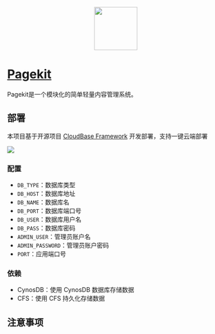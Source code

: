 <p align="center">
  <img height="100px" src="./logo.jpeg" />
</p>

# [Pagekit](https://github.com/pagekit/pagekit)

Pagekit是一个模块化的简单轻量内容管理系统。

## 部署

本项目基于开源项目 [CloudBase Framework](https://github.com/Tencent/cloudbase-framework) 开发部署，支持一键云端部署

[![](https://main.qcloudimg.com/raw/67f5a389f1ac6f3b4d04c7256438e44f.svg)](https://console.cloud.tencent.com/tcb/env/index?action=CreateAndDeployCloudBaseProject&appUrl=https%3A%2F%2Fgithub.com%2FTencent-Cloud-Plugins%2FTencentCloudBase-Pagekit&branch=master)
### 配置
- `DB_TYPE`：数据库类型
- `DB_HOST`：数据库地址
- `DB_NAME`：数据库名
- `DB_PORT`：数据库端口号
- `DB_USER`：数据库用户名
- `DB_PASS`：数据库密码
- `ADMIN_USER`：管理员账户名
- `ADMIN_PASSWORD`：管理员账户密码
- `PORT`：应用端口号

### 依赖

- CynosDB：使用 CynosDB 数据库存储数据
- CFS：使用 CFS 持久化存储数据

## 注意事项

